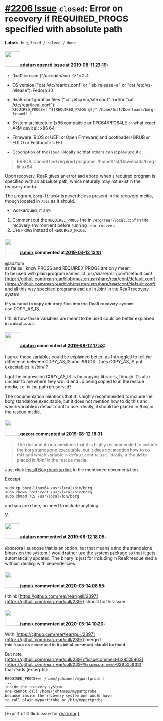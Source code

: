 [\#2206 Issue](https://github.com/rear/rear/issues/2206) `closed`: Error on recovery if REQUIRED\_PROGS specified with absolute path
====================================================================================================================================

**Labels**: `bug`, `fixed / solved / done`

#### <img src="https://avatars.githubusercontent.com/u/9773655?v=4" width="50">[adatum](https://github.com/adatum) opened issue at [2019-08-11 23:19](https://github.com/rear/rear/issues/2206):

-   ReaR version ("/usr/sbin/rear -V"): 2.4

-   OS version ("cat /etc/rear/os.conf" or "lsb\_release -a" or "cat
    /etc/os-release"): Fedora 30

-   ReaR configuration files ("cat /etc/rear/site.conf" and/or "cat
    /etc/rear/local.conf"):  
    `REQUIRED_PROGS=( "${REQUIRED_PROGS[@]}" /home/test/Downloads/borg-linux64 )`

-   System architecture (x86 compatible or PPC64/PPC64LE or what exact
    ARM device): x86\_64

-   Firmware (BIOS or UEFI or Open Firmware) and bootloader (GRUB or
    ELILO or Petitboot): UEFI

-   Description of the issue (ideally so that others can reproduce it):

> ERROR: Cannot find required programs:
> /home/test/Downloads/borg-linux64

Upon recovery, ReaR gives an error and aborts when a required program is
specified with an absolute path, which naturally may not exist in the
recovery media.

The program, `borg-linux64` is nevertheless present in the recovery
media, though located in `/bin` as it should.

-   Workaround, if any:

1.  Comment out the `REQUIRED_PROGS` line in `/etc/rear/local.conf` in
    the recovery environment before running `rear recover`.
2.  Use `PROGS` instead of `REQUIRED_PROGS`.

#### <img src="https://avatars.githubusercontent.com/u/1788608?u=925fc54e2ce01551392622446ece427f51e2f0ce&v=4" width="50">[jsmeix](https://github.com/jsmeix) commented at [2019-08-12 13:01](https://github.com/rear/rear/issues/2206#issuecomment-520415367):

@adatum  
as far as I know PROGS and REQUIRED\_PROGS are only meant  
to be used with plain program names, cf.
usr/share/rear/conf/default.conf  
[https://github.com/rear/rear/blob/master/usr/share/rear/conf/default.conf](https://github.com/rear/rear/blob/master/usr/share/rear/conf/default.conf)  
and all this way specified programs end up in /bin/ in the ReaR recovery
system.

If you need to copy arbitrary files into the ReaR recovery system  
use COPY\_AS\_IS.

I think how those variables are meant to be used could be better
explained  
in default.conf.

#### <img src="https://avatars.githubusercontent.com/u/9773655?v=4" width="50">[adatum](https://github.com/adatum) commented at [2019-08-12 17:53](https://github.com/rear/rear/issues/2206#issuecomment-520527663):

I agree those variables could be explained better, as I struggled to
tell the difference between COPY\_AS\_IS and PROGS. Does COPY\_AS\_IS
put executables in /bin/ ?

I got the impression COPY\_AS\_IS is for copying libraries, though it's
also unclear to me where they would end up being copied to in the rescue
media, i.e. is the path preserved?

The
[documentation](https://github.com/rear/rear/blob/master/doc/user-guide/04-scenarios.adoc)
mentions that it is highly recommended to include the borg standalone
executable, but it does not mention how to do this and which variable in
default.conf to use. Ideally, it should be placed in /bin/ in the rescue
media.

#### <img src="https://avatars.githubusercontent.com/u/12116358?u=1c5ba9dcee5ca3082f03029a7fbe647efd30eb49&v=4" width="50">[gozora](https://github.com/gozora) commented at [2019-08-12 18:01](https://github.com/rear/rear/issues/2206#issuecomment-520530920):

> The documentation mentions that it is highly recommended to include
> the borg standalone executable, but it does not mention how to do this
> and which variable in default.conf to use. Ideally, it should be
> placed in /bin/ in the rescue media.

Just click [Install Borg backup
link](https://borgbackup.readthedocs.io/en/stable/installation.html#standalone-binary)
in the mentioned documentation.

Excerpt:

    sudo cp borg-linux64 /usr/local/bin/borg
    sudo chown root:root /usr/local/bin/borg
    sudo chmod 755 /usr/local/bin/borg

and you are done, no need to include anything ...

V.

#### <img src="https://avatars.githubusercontent.com/u/9773655?v=4" width="50">[adatum](https://github.com/adatum) commented at [2019-08-12 18:05](https://github.com/rear/rear/issues/2206#issuecomment-520532422):

@gozora I suppose that is an option, but that means using the standalone
binary on the system. I would rather use the system package so that it
gets automatically updated. The binary is just for including in ReaR
rescue media without dealing with dependencies.

#### <img src="https://avatars.githubusercontent.com/u/1788608?u=925fc54e2ce01551392622446ece427f51e2f0ce&v=4" width="50">[jsmeix](https://github.com/jsmeix) commented at [2020-05-14 08:55](https://github.com/rear/rear/issues/2206#issuecomment-628495379):

I think
[https://github.com/rear/rear/pull/2397](https://github.com/rear/rear/pull/2397)
should fix this issue.

#### <img src="https://avatars.githubusercontent.com/u/1788608?u=925fc54e2ce01551392622446ece427f51e2f0ce&v=4" width="50">[jsmeix](https://github.com/jsmeix) commented at [2020-05-14 10:20](https://github.com/rear/rear/issues/2206#issuecomment-628540347):

With
[https://github.com/rear/rear/pull/2397](https://github.com/rear/rear/pull/2397)
merged  
this issue as described in its initial comment should be fixed.

But note  
[https://github.com/rear/rear/pull/2397\#issuecomment-628535963](https://github.com/rear/rear/pull/2397#issuecomment-628535963)  
that reads (excerpts):

    REQUIRED_PROGS+=( /home/johannes/mypartprobe )
    ...
    inside the recovery system
    one cannot call /home/johannes/mypartprobe
    because inside the recovery system one would have
    to call plain mypartprobe or /bin/mypartprobe

------------------------------------------------------------------------

\[Export of Github issue for
[rear/rear](https://github.com/rear/rear).\]
